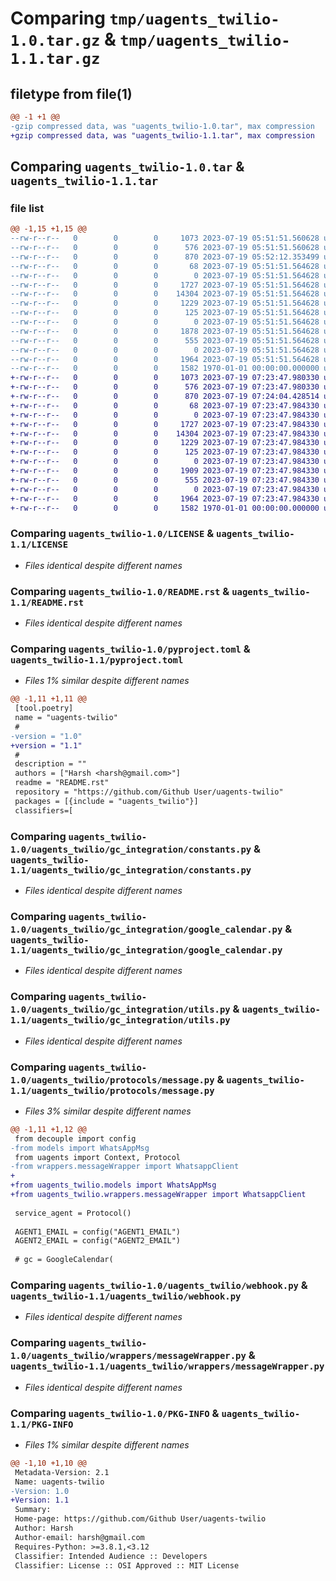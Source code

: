 # Comparing `tmp/uagents_twilio-1.0.tar.gz` & `tmp/uagents_twilio-1.1.tar.gz`

## filetype from file(1)

```diff
@@ -1 +1 @@
-gzip compressed data, was "uagents_twilio-1.0.tar", max compression
+gzip compressed data, was "uagents_twilio-1.1.tar", max compression
```

## Comparing `uagents_twilio-1.0.tar` & `uagents_twilio-1.1.tar`

### file list

```diff
@@ -1,15 +1,15 @@
--rw-r--r--   0        0        0     1073 2023-07-19 05:51:51.560628 uagents_twilio-1.0/LICENSE
--rw-r--r--   0        0        0      576 2023-07-19 05:51:51.560628 uagents_twilio-1.0/README.rst
--rw-r--r--   0        0        0      870 2023-07-19 05:52:12.353499 uagents_twilio-1.0/pyproject.toml
--rw-r--r--   0        0        0       68 2023-07-19 05:51:51.564628 uagents_twilio-1.0/uagents_twilio/__init__.py
--rw-r--r--   0        0        0        0 2023-07-19 05:51:51.564628 uagents_twilio-1.0/uagents_twilio/gc_integration/__init__.py
--rw-r--r--   0        0        0     1727 2023-07-19 05:51:51.564628 uagents_twilio-1.0/uagents_twilio/gc_integration/constants.py
--rw-r--r--   0        0        0    14304 2023-07-19 05:51:51.564628 uagents_twilio-1.0/uagents_twilio/gc_integration/google_calendar.py
--rw-r--r--   0        0        0     1229 2023-07-19 05:51:51.564628 uagents_twilio-1.0/uagents_twilio/gc_integration/utils.py
--rw-r--r--   0        0        0      125 2023-07-19 05:51:51.564628 uagents_twilio-1.0/uagents_twilio/models.py
--rw-r--r--   0        0        0        0 2023-07-19 05:51:51.564628 uagents_twilio-1.0/uagents_twilio/protocols/__init__.py
--rw-r--r--   0        0        0     1878 2023-07-19 05:51:51.564628 uagents_twilio-1.0/uagents_twilio/protocols/message.py
--rw-r--r--   0        0        0      555 2023-07-19 05:51:51.564628 uagents_twilio-1.0/uagents_twilio/webhook.py
--rw-r--r--   0        0        0        0 2023-07-19 05:51:51.564628 uagents_twilio-1.0/uagents_twilio/wrappers/__init__.py
--rw-r--r--   0        0        0     1964 2023-07-19 05:51:51.564628 uagents_twilio-1.0/uagents_twilio/wrappers/messageWrapper.py
--rw-r--r--   0        0        0     1582 1970-01-01 00:00:00.000000 uagents_twilio-1.0/PKG-INFO
+-rw-r--r--   0        0        0     1073 2023-07-19 07:23:47.980330 uagents_twilio-1.1/LICENSE
+-rw-r--r--   0        0        0      576 2023-07-19 07:23:47.980330 uagents_twilio-1.1/README.rst
+-rw-r--r--   0        0        0      870 2023-07-19 07:24:04.428514 uagents_twilio-1.1/pyproject.toml
+-rw-r--r--   0        0        0       68 2023-07-19 07:23:47.984330 uagents_twilio-1.1/uagents_twilio/__init__.py
+-rw-r--r--   0        0        0        0 2023-07-19 07:23:47.984330 uagents_twilio-1.1/uagents_twilio/gc_integration/__init__.py
+-rw-r--r--   0        0        0     1727 2023-07-19 07:23:47.984330 uagents_twilio-1.1/uagents_twilio/gc_integration/constants.py
+-rw-r--r--   0        0        0    14304 2023-07-19 07:23:47.984330 uagents_twilio-1.1/uagents_twilio/gc_integration/google_calendar.py
+-rw-r--r--   0        0        0     1229 2023-07-19 07:23:47.984330 uagents_twilio-1.1/uagents_twilio/gc_integration/utils.py
+-rw-r--r--   0        0        0      125 2023-07-19 07:23:47.984330 uagents_twilio-1.1/uagents_twilio/models.py
+-rw-r--r--   0        0        0        0 2023-07-19 07:23:47.984330 uagents_twilio-1.1/uagents_twilio/protocols/__init__.py
+-rw-r--r--   0        0        0     1909 2023-07-19 07:23:47.984330 uagents_twilio-1.1/uagents_twilio/protocols/message.py
+-rw-r--r--   0        0        0      555 2023-07-19 07:23:47.984330 uagents_twilio-1.1/uagents_twilio/webhook.py
+-rw-r--r--   0        0        0        0 2023-07-19 07:23:47.984330 uagents_twilio-1.1/uagents_twilio/wrappers/__init__.py
+-rw-r--r--   0        0        0     1964 2023-07-19 07:23:47.984330 uagents_twilio-1.1/uagents_twilio/wrappers/messageWrapper.py
+-rw-r--r--   0        0        0     1582 1970-01-01 00:00:00.000000 uagents_twilio-1.1/PKG-INFO
```

### Comparing `uagents_twilio-1.0/LICENSE` & `uagents_twilio-1.1/LICENSE`

 * *Files identical despite different names*

### Comparing `uagents_twilio-1.0/README.rst` & `uagents_twilio-1.1/README.rst`

 * *Files identical despite different names*

### Comparing `uagents_twilio-1.0/pyproject.toml` & `uagents_twilio-1.1/pyproject.toml`

 * *Files 1% similar despite different names*

```diff
@@ -1,11 +1,11 @@
 [tool.poetry]
 name = "uagents-twilio"
 #
-version = "1.0"
+version = "1.1"
 #
 description = ""
 authors = ["Harsh <harsh@gmail.com>"]
 readme = "README.rst"
 repository = "https://github.com/Github User/uagents-twilio"
 packages = [{include = "uagents_twilio"}]
 classifiers=[
```

### Comparing `uagents_twilio-1.0/uagents_twilio/gc_integration/constants.py` & `uagents_twilio-1.1/uagents_twilio/gc_integration/constants.py`

 * *Files identical despite different names*

### Comparing `uagents_twilio-1.0/uagents_twilio/gc_integration/google_calendar.py` & `uagents_twilio-1.1/uagents_twilio/gc_integration/google_calendar.py`

 * *Files identical despite different names*

### Comparing `uagents_twilio-1.0/uagents_twilio/gc_integration/utils.py` & `uagents_twilio-1.1/uagents_twilio/gc_integration/utils.py`

 * *Files identical despite different names*

### Comparing `uagents_twilio-1.0/uagents_twilio/protocols/message.py` & `uagents_twilio-1.1/uagents_twilio/protocols/message.py`

 * *Files 3% similar despite different names*

```diff
@@ -1,11 +1,12 @@
 from decouple import config
-from models import WhatsAppMsg
 from uagents import Context, Protocol
-from wrappers.messageWrapper import WhatsappClient
+
+from uagents_twilio.models import WhatsAppMsg
+from uagents_twilio.wrappers.messageWrapper import WhatsappClient
 
 service_agent = Protocol()
 
 AGENT1_EMAIL = config("AGENT1_EMAIL")
 AGENT2_EMAIL = config("AGENT2_EMAIL")
 
 # gc = GoogleCalendar(
```

### Comparing `uagents_twilio-1.0/uagents_twilio/webhook.py` & `uagents_twilio-1.1/uagents_twilio/webhook.py`

 * *Files identical despite different names*

### Comparing `uagents_twilio-1.0/uagents_twilio/wrappers/messageWrapper.py` & `uagents_twilio-1.1/uagents_twilio/wrappers/messageWrapper.py`

 * *Files identical despite different names*

### Comparing `uagents_twilio-1.0/PKG-INFO` & `uagents_twilio-1.1/PKG-INFO`

 * *Files 1% similar despite different names*

```diff
@@ -1,10 +1,10 @@
 Metadata-Version: 2.1
 Name: uagents-twilio
-Version: 1.0
+Version: 1.1
 Summary: 
 Home-page: https://github.com/Github User/uagents-twilio
 Author: Harsh
 Author-email: harsh@gmail.com
 Requires-Python: >=3.8.1,<3.12
 Classifier: Intended Audience :: Developers
 Classifier: License :: OSI Approved :: MIT License
```

